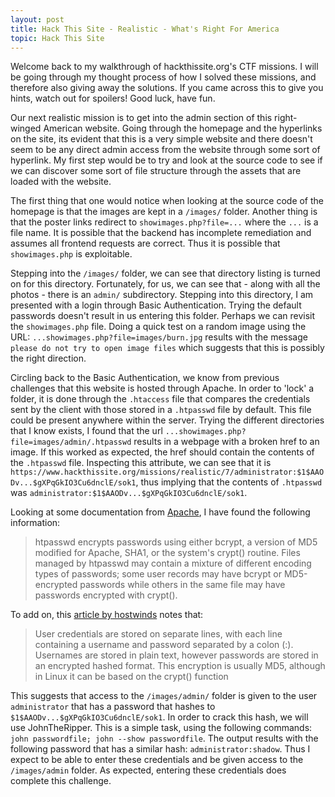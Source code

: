 ```yaml
---
layout: post
title: Hack This Site - Realistic - What's Right For America
topic: Hack This Site
---
```


Welcome back to my walkthrough of hackthissite.org's CTF missions. I will be going through my thought process of how I solved these missions, and therefore also giving away the solutions. If you came across this to give you hints, watch out for spoilers! Good luck, have fun.

Our next realistic mission is to get into the admin section of this right-winged American website. Going through the homepage and the hyperlinks on the site, its evident that this is a very simple website and there doesn't seem to be any direct admin access from the website through some sort of hyperlink. My first step would be to try and look at the source code to see if we can discover some sort of file structure through the assets that are loaded with the website.

The first thing that one would notice when looking at the source code of the homepage is that the images are kept in a `/images/` folder. Another thing is that the poster links redirect to `showimages.php?file=...` where the `...` is a file name. It is possible that the backend has incomplete remediation and assumes all frontend requests are correct. Thus it is possible that `showimages.php` is exploitable.

Stepping into the `/images/` folder, we can see that directory listing is turned on for this directory. Fortunately, for us, we can see that - along with all the photos - there is an `admin/` subdirectory. Stepping into this directory, I am presented with a login through Basic Authentication. Trying the default passwords doesn't result in us entering this folder. Perhaps we can revisit the `showimages.php` file. Doing a quick test on a random image using the URL: `...showimages.php?file=images/burn.jpg` results with the message `please do not try to open image files` which suggests that this is possibly the right direction. 

Circling back to the Basic Authentication, we know from previous challenges that this website is hosted through Apache. In order to 'lock' a folder, it is done through the `.htaccess` file that compares the credentials sent by the client with those stored in a `.htpasswd` file by default. This file could be present anywhere within the server. Trying the different directories that I know exists, I found that the url `...showimages.php?file=images/admin/.htpasswd` results in a webpage with a broken href to an image. If this worked as expected, the href should contain the contents of the `.htpasswd` file. Inspecting this attribute, we can see that it is `https://www.hackthissite.org/missions/realistic/7/administrator:$1$AAODv...$gXPqGkIO3Cu6dnclE/sok1`, thus implying that the contents of `.htpasswd` was `administrator:$1$AAODv...$gXPqGkIO3Cu6dnclE/sok1`. 

Looking at some documentation from [Apache](https://httpd.apache.org/docs/2.4/programs/htpasswd.html), I have found the following information:
> htpasswd encrypts passwords using either bcrypt, a version of MD5 modified for Apache, SHA1, or the system's crypt() routine. Files managed by htpasswd may contain a mixture of different encoding types of passwords; some user records may have bcrypt or MD5-encrypted passwords while others in the same file may have passwords encrypted with crypt().

To add on, this [article by hostwinds](https://www.hostwinds.com/guide/create-use-htpasswd/) notes that:
>User credentials are stored on separate lines, with each line containing a username and password separated by a colon (:). Usernames are stored in plain text, however passwords are stored in an encrypted hashed format. This encryption is usually MD5, although in Linux it can be based on the crypt() function

This suggests that access to the `/images/admin/` folder is given to the user `administrator` that has a password that hashes to `$1$AAODv...$gXPqGkIO3Cu6dnclE/sok1`. In order to crack this hash, we will use JohnTheRipper. This is a simple task, using the following commands: `john passwordfile; john --show passwordfile`. The output results with the following password that has a similar hash: `administrator:shadow`. Thus I expect to be able to enter these credentials and be given access to the `/images/admin` folder. As expected, entering these credentials does complete this challenge.